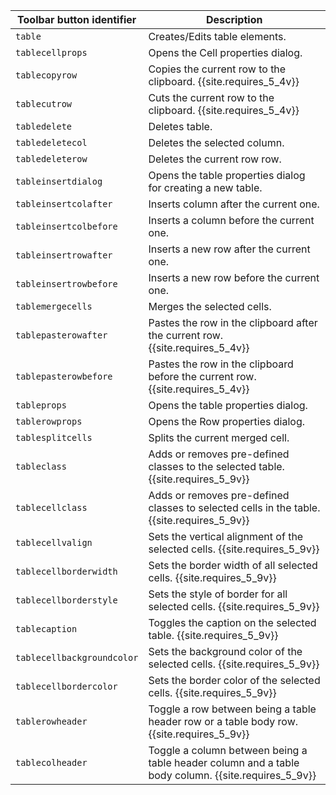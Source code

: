 | Toolbar button identifier | Description                                                                    |
|---------------------------|--------------------------------------------------------------------------------|
| `table`                   | Creates/Edits table elements.                                                  |
| `tablecellprops`          | Opens the Cell properties dialog.                                              |
| `tablecopyrow`            | Copies the current row to the clipboard. {{site.requires_5_4v}}                |
| `tablecutrow`             | Cuts the current row to the clipboard. {{site.requires_5_4v}}                  |
| `tabledelete`             | Deletes table.                                                                 |
| `tabledeletecol`          | Deletes the selected column.                                                   |
| `tabledeleterow`          | Deletes the current row row.                                                   |
| `tableinsertdialog`       | Opens the table properties dialog for creating a new table.                    |
| `tableinsertcolafter`     | Inserts column after the current one.                                          |
| `tableinsertcolbefore`    | Inserts a column before the current one.                                       |
| `tableinsertrowafter`     | Inserts a new row after the current one.                                       |
| `tableinsertrowbefore`    | Inserts a new row before the current one.                                      |
| `tablemergecells`         | Merges the selected cells.                                                     |
| `tablepasterowafter`      | Pastes the row in the clipboard after the current row. {{site.requires_5_4v}}  |
| `tablepasterowbefore`     | Pastes the row in the clipboard before the current row. {{site.requires_5_4v}} |
| `tableprops`              | Opens the table properties dialog.                                             |
| `tablerowprops`           | Opens the Row properties dialog.                                               |
| `tablesplitcells`         | Splits the current merged cell.                                                |
| `tableclass`              | Adds or removes pre-defined classes to the selected table. {{site.requires_5_9v}} |
| `tablecellclass`          | Adds or removes pre-defined classes to selected cells in the table. {{site.requires_5_9v}} |
| `tablecellvalign`         | Sets the vertical alignment of the selected cells. {{site.requires_5_9v}}       |
| `tablecellborderwidth`    | Sets the border width of all selected cells. {{site.requires_5_9v}}             |
| `tablecellborderstyle`    | Sets the style of border for all selected cells. {{site.requires_5_9v}}         |
| `tablecaption`            | Toggles the caption on the selected table. {{site.requires_5_9v}}               |
| `tablecellbackgroundcolor`| Sets the background color of the selected cells. {{site.requires_5_9v}}         |
| `tablecellbordercolor`    | Sets the border color of the selected cells. {{site.requires_5_9v}}             |
| `tablerowheader`          | Toggle a row between being a table header row or a table body row. {{site.requires_5_9v}}          |
| `tablecolheader`          | Toggle a column between being a table header column and a table body column. {{site.requires_5_9v}} |
